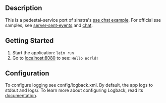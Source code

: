 ## Description

This is a pedestal-service port of sinatra's [sse
chat example](https://github.com/sinatra/sinatra/blob/master/examples/chat.rb).
For official sse samples, see
[server-sent-events](https://github.com/pedestal/samples/tree/master/server-sent-events)
and [chat](https://github.com/pedestal/samples/tree/master/chat).

## Getting Started

1. Start the application: `lein run`
2. Go to [localhost:8080](http://localhost:8080/) to see: `Hello World!`

## Configuration

To configure logging see config/logback.xml. By default, the app logs to stdout and logs/.
To learn more about configuring Logback, read its [documentation](http://logback.qos.ch/documentation.html).
